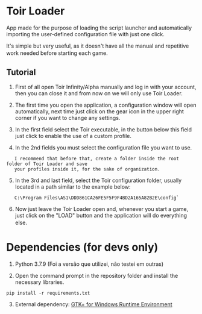 # Toir Loader
App made for the purpose of loading the script launcher and automatically importing the user-defined configuration file with just one click.

It's simple but very useful, as it doesn't have all the manual and repetitive work needed before starting each game.
ㅤ
ㅤ
## Tutorial
1. First of all open Toir Infinity/Alpha manually and log in with your account, then you can close it and from now on we will only use Toir Loader.

2. The first time you open the application, a configuration window will open automatically, next time just click on the gear icon in the upper right corner if you want to change any settings.

3. In the first field select the Toir executable, in the button below this field just click to enable the use of a custom profile.

4. In the 2nd fields you must select the configuration file you want to use.
```
   I recommend that before that, create a folder inside the root folder of Toir Loader and save
   your profiles inside it, for the sake of organization.
```
5. In the 3rd and last field, select the Toir configuration folder, usually located in a path similar to the example below:
```
   C:\Program Files\AS1\DDD861CA26FE5F5F9F4BD2A165A82B2E\config`
```
6. Now just leave the Toir Loader open and, whenever you start a game, just click on the "LOAD" button and the application will do everything else.
ㅤ
ㅤ
# Dependencies (for devs only)
1. Python 3.7.9 (Foi a versão que utilizei, não testei em outras)

2. Open the command prompt in the repository folder and install the necessary libraries.
```
pip install -r requirements.txt
```

3. External dependency: [GTK+ for Windows Runtime Environment](https://github.com/tschoonj/GTK-for-Windows-Runtime-Environment-Installer)
